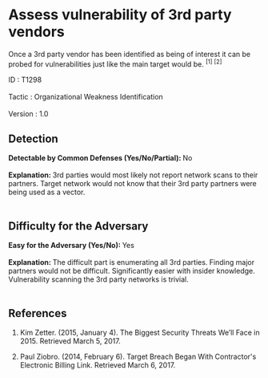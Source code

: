 <div class="container-fluid">
 <h1>
  Assess vulnerability of 3rd party vendors
 </h1>
 <div class="row">
  <div class="col-md-8 description-body">
   <p>
    Once a 3rd party vendor has been identified as being of interest it can be probed for vulnerabilities just like the main target would be.
    <span class="scite-citeref-number" data-reference="Zetter2015Threats" id="scite-ref-1-a">
     <sup>
      [1]
     </sup>
    </span>
    <span class="scite-citeref-number" data-reference="WSJTargetBreach" id="scite-ref-2-a">
     <sup>
      [2]
     </sup>
    </span>
   </p>
  </div>
  <div class="col-md-4">
   <div class="card">
    <div class="card-body">
     <div class="card-data">
      <span class="h5 card-title">
       ID
      </span>
      : T1298
      <br/>
      <br/>
     </div>
     <div class="card-data">
      <span class="h5 card-title">
      </span>
     </div>
     <div class="card-data">
      <span class="h5 card-title">
       Tactic
      </span>
      : Organizational Weakness Identification
      <br/>
      <br/>
     </div>
     <div class="card-data">
      <span class="h5 card-title">
      </span>
     </div>
     <div class="card-data">
      <span class="h5 card-title">
      </span>
     </div>
     <div class="card-data">
      <span class="h5 card-title">
      </span>
     </div>
     <div class="card-data">
      <span class="h5 card-title">
      </span>
     </div>
     <div class="card-data">
      <span class="h5 card-title">
      </span>
     </div>
     <div class="card-data">
      <span class="h5 card-title">
      </span>
     </div>
     <div class="card-data">
      <span class="h5 card-title">
      </span>
     </div>
     <div class="card-data">
      <span class="h5 card-title">
      </span>
     </div>
     <div class="card-data">
      <span class="h5 card-title">
      </span>
     </div>
     <div class="card-data">
      <span class="h5 card-title">
      </span>
     </div>
     <div class="card-data">
      <span class="h5 card-title">
       Version
      </span>
      : 1.0
     </div>
    </div>
   </div>
  </div>
 </div>
 <h2 class="pt-3" id="detectable">
  Detection
 </h2>
 <b>
  Detectable by Common Defenses (Yes/No/Partial):
 </b>
 No
 <br/>
 <br/>
 <b>
  Explanation:
 </b>
 3rd parties would most likely not report network scans to their partners.  Target network would not know that their 3rd party partners were being used as a vector.
 <br/>
 <br/>
 <h2 class="pt-3" id="difficulty">
  Difficulty for the Adversary
 </h2>
 <b>
  Easy for the Adversary (Yes/No):
 </b>
 Yes
 <br/>
 <br/>
 <b>
  Explanation:
 </b>
 The difficult part is enumerating all 3rd parties.  Finding major partners would not be difficult.  Significantly easier with insider knowledge.  Vulnerability scanning the 3rd party networks is trivial.
 <br/>
 <br/>
 <h2 class="pt-3" id="references">
  References
 </h2>
 <div class="row">
  <div class="col">
   <ol>
    <li>
     <span class="scite-citation" id="scite-1">
      <span class="scite-citation-text">
       Kim Zetter. (2015, January 4). The Biggest Security Threats We’ll Face in 2015. Retrieved March 5, 2017.
      </span>
     </span>
    </li>
   </ol>
  </div>
  <div class="col">
   <ol start="2.0">
    <li>
     <span class="scite-citation" id="scite-2">
      <span class="scite-citation-text">
       Paul Ziobro. (2014, February 6). Target Breach Began With Contractor's Electronic Billing Link. Retrieved March 6, 2017.
      </span>
     </span>
    </li>
   </ol>
  </div>
 </div>
</div>
